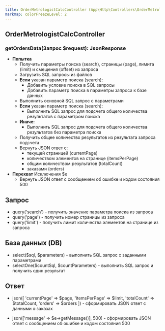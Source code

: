 ```yaml
---
title: OrderMetrologistCalcController (App\Http\Controllers\OrderMetrologistCalc)
markmap: colorFreezeLevel: 2
---
```


## OrderMetrologistCalcController

### getOrdersData(Запрос $request): JsonResponse

- **Попытка**
  - Получить параметры поиска (search), страницы (page), лимита (limit) и смещения (offset) из запроса
  - Загрузить SQL запросы из файлов
  - **Если** указан параметр поиска (search):
    - Добавить условие поиска в SQL запросы
    - Добавить параметр поиска в параметры запроса к базе данных
  - Выполнить основной SQL запрос с параметрами
  - **Если** указан параметр поиска (search):
    - Выполнить SQL запрос для подсчета общего количества результатов с параметром поиска
  - **Иначе:**
    - Выполнить SQL запрос для подсчета общего количества результатов без параметра поиска
  - Получить общее количество результатов из результата запроса подсчета
  - Вернуть JSON ответ с:
    - текущей страницей (currentPage)
    - количеством элементов на странице (itemsPerPage)
    - общим количеством результатов (totalCount)
    - заказами (orders)
- **Перехват** Исключения $e
  - Вернуть JSON ответ с сообщением об ошибке и кодом состояния 500

## Запрос

- query('search') - получить значение параметра поиска из запроса
- query('page') - получить номер страницы из запроса
- query('limit') - получить лимит количества элементов на странице из запроса

## База данных (DB)

- select($sql, $parameters) - выполнить SQL запрос с заданными параметрами
- selectOne($countSql, $countParameters) - выполнить SQL запрос и получить один результат

## Ответ

- json([
  'currentPage' => $page,
  'itemsPerPage' => $limit,
  'totalCount' => $totalCount,
  'orders' => $orders
  ]) - сформировать JSON ответ с данными о заказах

- json(['message' => $e->getMessage()], 500) - сформировать JSON ответ с сообщением об ошибке и кодом состояния 500
